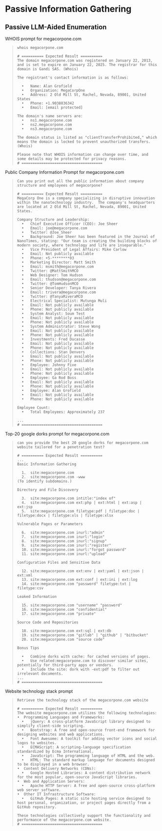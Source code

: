# Passive Information Gathering

## Passive LLM-Aided Enumeration

WHOIS prompt for megacorpone.com
>``` shell
>whois megacorpone.com 
>
># ========== Expected Result ==========
>The domain megacorpone.com was registered on January 22, 2013, and is set to expire on January 22, 2025. The registrar for this domain is Gandi SAS. (Whois)
>
>The registrant's contact information is as follows:
>
>	•	Name: Alan Grofield
>	•	Organization: MegaCorpOne
>	•	Address: 2 Old Mill St, Rachel, Nevada, 89001, United States
>	•	Phone: +1.9038836342
>	•	Email: [email protected]
>
>The domain's name servers are:
>	•	ns1.megacorpone.com
>	•	ns2.megacorpone.com
>	•	ns3.megacorpone.com
>
>The domain status is listed as "clientTransferProhibited," which means the domain is locked to prevent unauthorized transfers. (Whois)
>
>Please note that WHOIS information can change over time, and some details may be protected for privacy reasons.
># =====================================
>```

Public Company Information Prompt for megacorpone.com
>``` shell
>Can you print out all the public information about company structure and employees of megacorpone?
>
># ========== Expected Result ==========
>MegaCorp One is a company specializing in disruptive innovation within the nanotechnology industry.  The company's headquarters are located at 2 Old Mill St, Rachel, Nevada, 89001, United States. 
>
>Company Structure and Leadership:
>	•	Chief Executive Officer (CEO): Joe Sheer
>	•	Email: joe@megacorpone.com
>	•	Twitter: @Joe_Sheer
>	•	Background: Joe Sheer has been featured in the Journal of NanoTimes, stating: "Our team is creating the building blocks of modern society, where technology and life are inseparable." 
>	•	Vice President of Legal Affairs: Mike Carlow
>	•	Email: Not publicly available
>	•	Phone: +5-********03 
>	•	Marketing Director: Matt Smith
>	•	Email: msmith@megacorpone.com
>	•	Twitter: @MattSmithMCO 
>	•	Web Designer: Tom Hudson
>	•	Email: thudson@megacorpone.com
>	•	Twitter: @TomHudsonMCO 
>	•	Senior Developer: Tanya Rivera
>	•	Email: trivera@megacorpone.com
>	•	Twitter: @TanyaRiveraMCO 
>	•	Electrical Specialist: Mutunga Muli
>	•	Email: Not publicly available
>	•	Phone: Not publicly available 
>	•	System Analyst: Soum Test
>	•	Email: Not publicly available
>	•	Phone: Not publicly available 
>	•	System Administrator: Steve Wong
>	•	Email: Not publicly available
>	•	Phone: Not publicly available 
>	•	Investments: Fred Ducasse
>	•	Email: Not publicly available
>	•	Phone: Not publicly available 
>	•	Collections: Stan Denvers
>	•	Email: Not publicly available
>	•	Phone: Not publicly available 
>	•	Employee: Johnny Five
>	•	Email: Not publicly available
>	•	Phone: Not publicly available 
>	•	Employee: Ga Rod Boss
>	•	Email: Not publicly available
>	•	Phone: Not publicly available 
>	•	Employee: Alan Grofield
>	•	Email: Not publicly available
>	•	Phone: Not publicly available
>
>Employee Count:
>	•	Total Employees: Approximately 237 
>
>...
># =====================================
>```

Top-20 google dorks prompt for megacorpone.com
>``` shell
>can you provide the best 20 google dorks for megacorpone.com website tailored for a penetration test?
>
># ========== Expected Result ==========
>...
>Basic Information Gathering
>
>	1.	site:megacorpone.com
>	2.	site:megacorpone.com -www
>(To identify subdomains.)
>
>Directory and File Discovery
>
>	3.	site:megacorpone.com intitle:"index of"
>	4.	site:megacorpone.com ext:php | ext:html | ext:asp | ext:jsp
>	5.	site:megacorpone.com filetype:pdf | filetype:doc | filetype:docx | filetype:xls | filetype:xlsx
>
>Vulnerable Pages or Parameters
>
>	6.	site:megacorpone.com inurl:"admin"
>	7.	site:megacorpone.com inurl:"login"
>	8.	site:megacorpone.com inurl:"signup"
>	9.	site:megacorpone.com inurl:"register"
>	10.	site:megacorpone.com inurl:"forgot password"
>	11.	site:megacorpone.com inurl:"upload"
>
>Configuration Files and Sensitive Data
>
>	12.	site:megacorpone.com ext:env | ext:yaml | ext:json | ext:xml
>	13.	site:megacorpone.com ext:conf | ext:ini | ext:log
>	14.	site:megacorpone.com "password" filetype:txt | filetype:csv
>
>Leaked Information
>
>	15.	site:megacorpone.com "username" "password"
>	16.	site:megacorpone.com "confidential"
>	17.	site:megacorpone.com "private"
>
>Source Code and Repositories
>
>	18.	site:megacorpone.com ext:sql | ext:db
>	19.	site:megacorpone.com "gitlab" | "github" | "bitbucket"
>	20.	site:megacorpone.com "source code"
>
>Bonus Tips
>
>	•	Combine dorks with cache: for cached versions of pages.
>	•	Use related:megacorpone.com to discover similar sites, potentially for third-party apps or vendors.
>	•	Include the site: dork with -ext:pdf to filter out irrelevant documents.
>...
># =====================================
>```

Website technology stack prompt
>``` shell
>Retrieve the technology stack of the megacorpone.com website
>
># ========== Expected Result ==========
>The website megacorpone.com utilizes the following technologies:
>•	Programming Languages and Frameworks:
>	•	jQuery: A cross-platform JavaScript library designed to simplify client-side scripting.
>	•	Bootstrap: A free and open-source front-end framework for designing websites and web applications.
>	•	Font Awesome: A toolkit for adding vector icons and social logos to websites.
>	•	ECMAScript: A scripting-language specification standardized by Ecma International.
>	•	JavaScript: The programming language of HTML and the web.
>	•	HTML: The standard markup language for documents designed to be displayed in a web browser.
>•	Content Delivery Networks (CDNs):
>	•	Google Hosted Libraries: A content distribution network for the most popular, open-source JavaScript libraries.
>•	Web and Application Servers:
>	•	Apache HTTP Server: A free and open-source cross-platform web server software.
>•	Other IT Infrastructure Software:
>	•	GitHub Pages: A static site hosting service designed to host personal, organization, or project pages directly from a GitHub repository.
>
>These technologies collectively support the functionality and performance of the megacorpone.com website. 
># =====================================
>```
